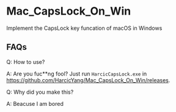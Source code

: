 # Mac_CapsLock_On_Win
Implement the CapsLock key funcation of macOS in Windows


<h2>FAQs</h2>

Q: How to use?

A: Are you fuc**ng fool? Just run <code>HarcicCapsLock.exe</code> in https://github.com/HarcicYang/Mac_CapsLock_On_Win/releases.


Q: Why did you make this?

A: Beacuse I am bored
